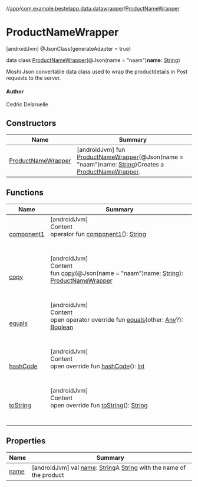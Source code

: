 //[app](../../index.md)/[com.example.bestelapp.data.datawrapper](../index.md)/[ProductNameWrapper](index.md)



# ProductNameWrapper  
 [androidJvm] @JsonClass(generateAdapter = true)  
  
data class [ProductNameWrapper](index.md)(@Json(name = "naam")**name**: [String](https://kotlinlang.org/api/latest/jvm/stdlib/kotlin/-string/index.html))

Moshi Json convertable data class used to wrap the productdetails in Post requests to the server.



#### Author  


Cedric Delaruelle

   


## Constructors  
  
|  Name|  Summary| 
|---|---|
| <a name="com.example.bestelapp.data.datawrapper/ProductNameWrapper/ProductNameWrapper/#kotlin.String/PointingToDeclaration/"></a>[ProductNameWrapper](-product-name-wrapper.md)| <a name="com.example.bestelapp.data.datawrapper/ProductNameWrapper/ProductNameWrapper/#kotlin.String/PointingToDeclaration/"></a> [androidJvm] fun [ProductNameWrapper](-product-name-wrapper.md)(@Json(name = "naam")name: [String](https://kotlinlang.org/api/latest/jvm/stdlib/kotlin/-string/index.html))Creates a [ProductNameWrapper](index.md).   <br>


## Functions  
  
|  Name|  Summary| 
|---|---|
| <a name="com.example.bestelapp.data.datawrapper/ProductNameWrapper/component1/#/PointingToDeclaration/"></a>[component1](component1.md)| <a name="com.example.bestelapp.data.datawrapper/ProductNameWrapper/component1/#/PointingToDeclaration/"></a>[androidJvm]  <br>Content  <br>operator fun [component1](component1.md)(): [String](https://kotlinlang.org/api/latest/jvm/stdlib/kotlin/-string/index.html)  <br><br><br>
| <a name="com.example.bestelapp.data.datawrapper/ProductNameWrapper/copy/#kotlin.String/PointingToDeclaration/"></a>[copy](copy.md)| <a name="com.example.bestelapp.data.datawrapper/ProductNameWrapper/copy/#kotlin.String/PointingToDeclaration/"></a>[androidJvm]  <br>Content  <br>fun [copy](copy.md)(@Json(name = "naam")name: [String](https://kotlinlang.org/api/latest/jvm/stdlib/kotlin/-string/index.html)): [ProductNameWrapper](index.md)  <br><br><br>
| <a name="kotlin/Any/equals/#kotlin.Any?/PointingToDeclaration/"></a>[equals](../../com.example.bestelapp.repository/-product-repository/index.md#%5Bkotlin%2FAny%2Fequals%2F%23kotlin.Any%3F%2FPointingToDeclaration%2F%5D%2FFunctions%2F-1024765483)| <a name="kotlin/Any/equals/#kotlin.Any?/PointingToDeclaration/"></a>[androidJvm]  <br>Content  <br>open operator override fun [equals](../../com.example.bestelapp.repository/-product-repository/index.md#%5Bkotlin%2FAny%2Fequals%2F%23kotlin.Any%3F%2FPointingToDeclaration%2F%5D%2FFunctions%2F-1024765483)(other: [Any](https://kotlinlang.org/api/latest/jvm/stdlib/kotlin/-any/index.html)?): [Boolean](https://kotlinlang.org/api/latest/jvm/stdlib/kotlin/-boolean/index.html)  <br><br><br>
| <a name="kotlin/Any/hashCode/#/PointingToDeclaration/"></a>[hashCode](../../com.example.bestelapp.repository/-product-repository/index.md#%5Bkotlin%2FAny%2FhashCode%2F%23%2FPointingToDeclaration%2F%5D%2FFunctions%2F-1024765483)| <a name="kotlin/Any/hashCode/#/PointingToDeclaration/"></a>[androidJvm]  <br>Content  <br>open override fun [hashCode](../../com.example.bestelapp.repository/-product-repository/index.md#%5Bkotlin%2FAny%2FhashCode%2F%23%2FPointingToDeclaration%2F%5D%2FFunctions%2F-1024765483)(): [Int](https://kotlinlang.org/api/latest/jvm/stdlib/kotlin/-int/index.html)  <br><br><br>
| <a name="kotlin/Any/toString/#/PointingToDeclaration/"></a>[toString](../../com.example.bestelapp.repository/-product-repository/index.md#%5Bkotlin%2FAny%2FtoString%2F%23%2FPointingToDeclaration%2F%5D%2FFunctions%2F-1024765483)| <a name="kotlin/Any/toString/#/PointingToDeclaration/"></a>[androidJvm]  <br>Content  <br>open override fun [toString](../../com.example.bestelapp.repository/-product-repository/index.md#%5Bkotlin%2FAny%2FtoString%2F%23%2FPointingToDeclaration%2F%5D%2FFunctions%2F-1024765483)(): [String](https://kotlinlang.org/api/latest/jvm/stdlib/kotlin/-string/index.html)  <br><br><br>


## Properties  
  
|  Name|  Summary| 
|---|---|
| <a name="com.example.bestelapp.data.datawrapper/ProductNameWrapper/name/#/PointingToDeclaration/"></a>[name](name.md)| <a name="com.example.bestelapp.data.datawrapper/ProductNameWrapper/name/#/PointingToDeclaration/"></a> [androidJvm] val [name](name.md): [String](https://kotlinlang.org/api/latest/jvm/stdlib/kotlin/-string/index.html)A [String](https://kotlinlang.org/api/latest/jvm/stdlib/kotlin/-string/index.html) with the name of the product   <br>

